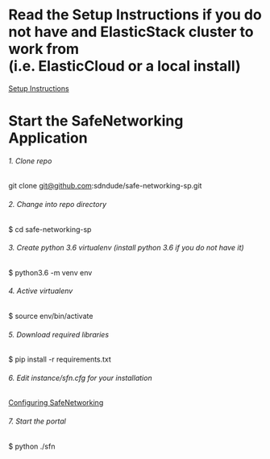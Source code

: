 # Read the Setup Instructions if you do not have and ElasticStack cluster to work from<br/>(i.e. ElasticCloud or a local install)
[Setup Instructions](docs/setup.md)
# Start the SafeNetworking Application
###### 1. Clone repo
git clone git@github.com:sdndude/safe-networking-sp.git

###### 2. Change into repo directory
$ cd safe-networking-sp

###### 3. Create python 3.6 virtualenv (install python 3.6 if you do not have it)
$ python3.6 -m venv env

###### 4. Active virtualenv
$ source env/bin/activate

###### 5. Download required libraries
$ pip install -r requirements.txt

###### 6. Edit instance/sfn.cfg for your installation
[Configuring SafeNetworking](docs/sfn-config.rst)

###### 7. Start the portal
$ python ./sfn

